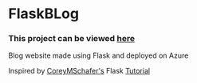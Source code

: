 # FlaskBLog

### This project can be viewed [here](http://flaskblog.eastus.cloudapp.azure.com)

Blog website made using Flask and deployed on Azure

Inspired by [CoreyMSchafer's](https://www.youtube.com/channel/UCCezIgC97PvUuR4_gbFUs5g) Flask [Tutorial](https://www.youtube.com/playlist?list=PL-osiE80TeTs4UjLw5MM6OjgkjFeUxCYH)
